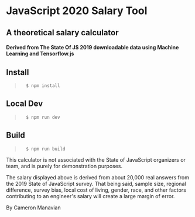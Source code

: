 # JavaScript 2020 Salary Tool
## A theoretical salary calculator
#### Derived from The State Of JS 2019 downloadable data using Machine Learning and Tensorflow.js

## Install
>       $ npm install

## Local Dev
>       $ npm run dev

## Build
>       $ npm run build

This calculator is not associated with the State of JavaScript organizers or team, and is purely for demonstration purposes.

The salary displayed above is derived from about 20,000 real answers from the 2019 State of JavaScript survey. That being said, sample size, regional difference, survey bias, local cost of living, gender, race, and other factors contributing to an engineer's salary will create a large margin of error.

By Cameron Manavian
